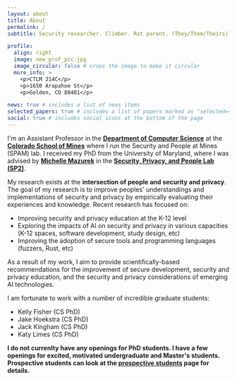 ```yaml
---
layout: about
title: About
permalink: /
subtitle: Security researcher. Climber. Rat parent. (They/Them/Theirs)

profile:
  align: right
  image: new_prof_pic.jpg
  image_circular: false # crops the image to make it circular
  more_info: >
    <p>CTLM 214C</p>
    <p>1650 Arapahoe St</p>
    <p>Golden, CO 80401</p>

news: true # includes a list of news items
selected_papers: true # includes a list of papers marked as "selected={true}"
social: true # includes social icons at the bottom of the page
---
```


I'm an Assistant Professor in the [**Department of Computer Science**](https://cs.mines.edu/) at the [**Colorado School of Mines**](https://www.mines.edu/) where I run the Security and People at Mines (SPAM) lab. I received my PhD from the University of Maryland, where I was advised by [**Michelle Mazurek**](https://www.umiacs.umd.edu/~mmazurek/) in the [**Security, Privacy, and People Lab (SP2)**](https://sp2.umiacs.io/).

My research exists at the **intersection of people and security and privacy**. The goal of my research is to improve peoples' understandings and implementations of security and privacy by empirically evaluating their experiences and knowledge. Recent research has focused on:
- Improving security and privacy education at the K-12 level
- Exploring the impacts of AI on security and privacy in various capacities (K-12 spaces, software development, study design, etc)
- Improving the adoption of secure tools and programming languages (fuzzers, Rust, etc)

As a result of my work, I aim to provide scientifically-based recommendations for the improvement of secure development, security and privacy education, and the security and privacy considerations of emerging AI technologies.

I am fortunate to work with a number of incredible graduate students:
- Kelly Fisher (CS PhD)
- Jake Hoekstra (CS PhD)
- Jack Kingham (CS PhD)
- Katy Limes (CS PhD)

**I do not currenlty have any openings for PhD students. I have a few openings for excited, motivated undergraduate and Master's students. Prospective students can look at the [prospective students](https://kfulton121.github.io/students/) page for details.** 